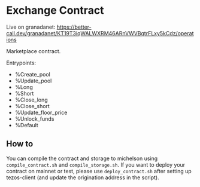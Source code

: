 # Exchange Contract

Live on granadanet: https://better-call.dev/granadanet/KT19T3iqWALWXRM46ARnVWVBqtrFLxy5kCdz/operations

Marketplace contract.

Entrypoints:
* %Create_pool
* %Update_pool
* %Long
* %Short
* %Close_long
* %Close_short
* %Update_floor_price
* %Unlock_funds
* %Default


## How to

You can compile the contract and storage to michelson using `compile_contract.sh` and `compile_storage.sh`.
If you want to deploy your contract on mainnet or test, please use `deploy_contract.sh` after setting up tezos-client (and update the origination address in the script).
